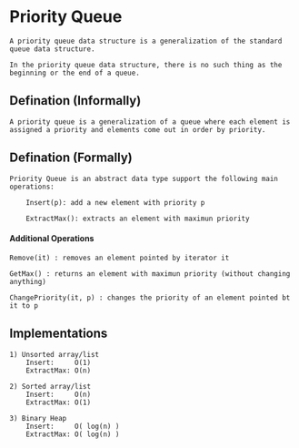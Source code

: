 # Priority Queue

	A priority queue data structure is a generalization of the standard queue data structure.

	In the priority queue data structure, there is no such thing as the beginning or the end of a queue.

## Defination (Informally)

	A priority queue is a generalization of a queue where each element is assigned a priority and elements come out in order by priority.

## Defination (Formally)

	Priority Queue is an abstract data type support the following main operations:

		Insert(p): add a new element with priority p

		ExtractMax(): extracts an element with maximun priority

#### Additional Operations

	Remove(it) : removes an element pointed by iterator it

	GetMax() : returns an element with maximun priority (without changing anything)

	ChangePriority(it, p) : changes the priority of an element pointed bt it to p

## Implementations

	1) Unsorted array/list
		Insert:     O(1)
		ExtractMax: O(n)

	2) Sorted array/list
		Insert:     O(n)
		ExtractMax: O(1)

	3) Binary Heap
		Insert:     O( log(n) )
		ExtractMax: O( log(n) )